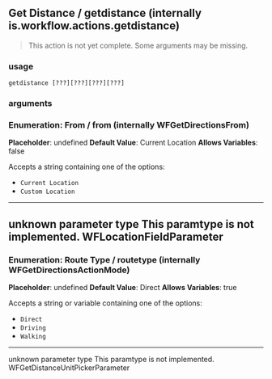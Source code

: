 
## Get Distance / getdistance (internally is.workflow.actions.getdistance)

> This action is not yet complete. Some arguments may be missing.

### usage
`getdistance [???][???][???][???]`

### arguments
### Enumeration: From / from (internally WFGetDirectionsFrom)
**Placeholder**: undefined
**Default Value**: Current Location
**Allows Variables**: false


Accepts a string 
containing one of the options:

- `Current Location`
- `Custom Location`
---
unknown parameter type This paramtype is not implemented. WFLocationFieldParameter
---
### Enumeration: Route Type / routetype (internally WFGetDirectionsActionMode)
**Placeholder**: undefined
**Default Value**: Direct
**Allows Variables**: true


Accepts a string 
or variable
containing one of the options:

- `Direct`
- `Driving`
- `Walking`
---
unknown parameter type This paramtype is not implemented. WFGetDistanceUnitPickerParameter
